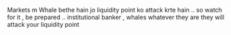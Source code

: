Markets m Whale bethe hain jo liquidity point ko attack krte hain .. so watch for it , be prepared .. institutional banker , whales whatever they are they will attack your liquidity point
